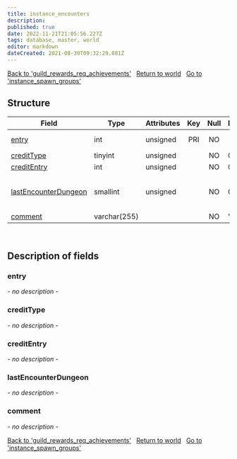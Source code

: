 ```yaml
---
title: instance_encounters
description: 
published: true
date: 2022-11-21T21:05:56.227Z
tags: database, master, world
editor: markdown
dateCreated: 2021-08-30T09:32:29.881Z
---
```


<a href="https://trinitycore.info/en/database/master/world/guild_rewards_req_achievements" class="mt-5 v-btn v-btn--depressed v-btn--flat v-btn--outlined theme--light v-size--default darkblue--text text--lighten-3"><span class="v-btn__content"><i aria-hidden="true" class="v-icon notranslate v-icon--left mdi mdi-arrow-left theme--light"></i><span>Back to 'guild_rewards_req_achievements'</span></span></a>&nbsp;&nbsp;&nbsp;<a href="https://trinitycore.info/en/database/master/world/home" class="mt-5 v-btn v-btn--depressed v-btn--flat v-btn--outlined theme--light v-size--default darkblue--text text--lighten-3"><span class="v-btn__content"><i aria-hidden="true" class="v-icon notranslate v-icon--left mdi mdi-home-outline theme--light"></i><span>Return to world</span></span></a>&nbsp;&nbsp;&nbsp;<a href="https://trinitycore.info/en/database/master/world/instance_spawn_groups" class="mt-5 v-btn v-btn--depressed v-btn--flat v-btn--outlined theme--light v-size--default darkblue--text text--lighten-3"><span class="v-btn__content"><span>Go to 'instance_spawn_groups'</span><i aria-hidden="true" class="v-icon notranslate v-icon--right mdi mdi-arrow-right theme--light"></i></span></a>

## Structure

| Field | Type | Attributes | Key | Null | Default | Extra | Comment |
| --- | --- | --- | :---: | :---: | --- | --- | --- |
| [entry](#entry) | int | unsigned | PRI | NO |  |  | Unique entry from DungeonEncounter.dbc |
| [creditType](#credittype) | tinyint | unsigned |  | NO | 0 |  |  |
| [creditEntry](#creditentry) | int | unsigned |  | NO | 0 |  |  |
| [lastEncounterDungeon](#lastencounterdungeon) | smallint | unsigned |  | NO | 0 |  | If not 0, LfgDungeon.dbc entry for the instance it is last encounter in |
| [comment](#comment) | varchar(255) |  |  | NO | '' |  |  |
&nbsp;
## Description of fields

### entry
*- no description -*
&nbsp;

### creditType
*- no description -*
&nbsp;

### creditEntry
*- no description -*
&nbsp;

### lastEncounterDungeon
*- no description -*
&nbsp;

### comment
*- no description -*
&nbsp;

<a href="https://trinitycore.info/en/database/master/world/guild_rewards_req_achievements" class="mt-5 v-btn v-btn--depressed v-btn--flat v-btn--outlined theme--light v-size--default darkblue--text text--lighten-3"><span class="v-btn__content"><i aria-hidden="true" class="v-icon notranslate v-icon--left mdi mdi-arrow-left theme--light"></i><span>Back to 'guild_rewards_req_achievements'</span></span></a>&nbsp;&nbsp;&nbsp;<a href="https://trinitycore.info/en/database/master/world/home" class="mt-5 v-btn v-btn--depressed v-btn--flat v-btn--outlined theme--light v-size--default darkblue--text text--lighten-3"><span class="v-btn__content"><i aria-hidden="true" class="v-icon notranslate v-icon--left mdi mdi-home-outline theme--light"></i><span>Return to world</span></span></a>&nbsp;&nbsp;&nbsp;<a href="https://trinitycore.info/en/database/master/world/instance_spawn_groups" class="mt-5 v-btn v-btn--depressed v-btn--flat v-btn--outlined theme--light v-size--default darkblue--text text--lighten-3"><span class="v-btn__content"><span>Go to 'instance_spawn_groups'</span><i aria-hidden="true" class="v-icon notranslate v-icon--right mdi mdi-arrow-right theme--light"></i></span></a>
